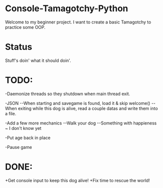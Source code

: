 # Console-Tamagotchy-Python
Welcome to my beginner project.
I want to create a basic Tamagotchy to practice some OOP.


# Status
Stuff's doin' what it should doin'.


# TODO:
-Daemonize threads so they shutdown when main thread exit.

-JSON
--When starting and savegame is found, load it & skip welcome()
--When exiting while this dog is alive, read a couple datas and write them into a file.

-Add a few more mechanics
--Walk your dog
--Something with happieness ~ I don't know yet

-Put age back in place

-Pause game


# DONE:
+Get console input to keep this dog alive!
+Fix time to rescue the world!

